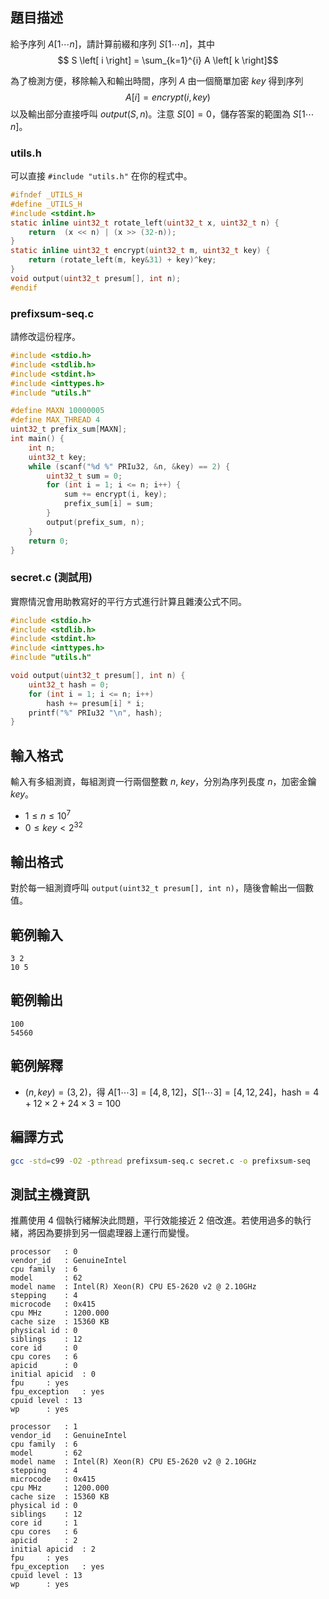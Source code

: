 ## 題目描述 ##

給予序列 $A \left[ 1 \cdots n \right]$，請計算前綴和序列 $S \left[ 1 \cdots n \right]$，其中 $$ S \left[ i \right] = \sum_{k=1}^{i} A \left[ k \right]$$

為了檢測方便，移除輸入和輸出時間，序列 $A$ 由一個簡單加密 $\textit{key}$ 得到序列 $$ A \left[ i \right] = \textit{encrypt}(i, \textit{key})$$ 以及輸出部分直接呼叫 $\textit{output}(\textit{S}, n)$。注意 $S\left[ 0 \right] = 0$，儲存答案的範圍為 $S\left[ 1 \cdots n \right]$。

### utils.h ###

可以直接 `#include "utils.h"` 在你的程式中。

```c
#ifndef _UTILS_H
#define _UTILS_H
#include <stdint.h>
static inline uint32_t rotate_left(uint32_t x, uint32_t n) {
    return  (x << n) | (x >> (32-n));
}
static inline uint32_t encrypt(uint32_t m, uint32_t key) {
    return (rotate_left(m, key&31) + key)^key;
}
void output(uint32_t presum[], int n);
#endif
```

### prefixsum-seq.c ###

請修改這份程序。

```c
#include <stdio.h>
#include <stdlib.h>
#include <stdint.h>
#include <inttypes.h>
#include "utils.h"

#define MAXN 10000005
#define MAX_THREAD 4
uint32_t prefix_sum[MAXN];
int main() {
    int n;
    uint32_t key;
    while (scanf("%d %" PRIu32, &n, &key) == 2) {
        uint32_t sum = 0;
        for (int i = 1; i <= n; i++) {
            sum += encrypt(i, key);
            prefix_sum[i] = sum;
        }
		output(prefix_sum, n);
    }
    return 0;
}
```

### secret.c (測試用) ###

實際情況會用助教寫好的平行方式進行計算且雜湊公式不同。

```c
#include <stdio.h>
#include <stdlib.h>
#include <stdint.h>
#include <inttypes.h>
#include "utils.h"

void output(uint32_t presum[], int n) {
	uint32_t hash = 0;
	for (int i = 1; i <= n; i++)
		hash += presum[i] * i;
	printf("%" PRIu32 "\n", hash);
}
```

## 輸入格式 ##

輸入有多組測資，每組測資一行兩個整數 $n$, $\textit{key}$，分別為序列長度 $n$，加密金鑰 $\textit{key}$。

* $1 \le n \le 10^7$
* $0 \le key < 2^{32}$

## 輸出格式 ##

對於每一組測資呼叫 `output(uint32_t presum[], int n)`，隨後會輸出一個數值。

## 範例輸入 ##

```
3 2
10 5
```

## 範例輸出 ##

```
100
54560
```

## 範例解釋 ##

* $(n, \textit{key})=(3, 2)$，得 $A \left[ 1 \cdots 3\right] = \left[ 4, 8, 12  \right]$，$S \left[ 1 \cdots 3\right] = \left[ 4, 12, 24  \right]$，$\text{hash} = 4 + 12 \times 2 + 24 \times 3 = 100$

## 編譯方式 ##

```bash
gcc -std=c99 -O2 -pthread prefixsum-seq.c secret.c -o prefixsum-seq
```

## 測試主機資訊 ##

推薦使用 4 個執行緒解決此問題，平行效能接近 2 倍改進。若使用過多的執行緒，將因為要排到另一個處理器上運行而變慢。

```
processor   : 0
vendor_id   : GenuineIntel
cpu family  : 6
model       : 62
model name  : Intel(R) Xeon(R) CPU E5-2620 v2 @ 2.10GHz
stepping    : 4
microcode   : 0x415
cpu MHz     : 1200.000
cache size  : 15360 KB
physical id : 0
siblings    : 12
core id     : 0
cpu cores   : 6
apicid      : 0
initial apicid  : 0
fpu     : yes
fpu_exception   : yes
cpuid level : 13
wp      : yes

processor   : 1
vendor_id   : GenuineIntel
cpu family  : 6
model       : 62
model name  : Intel(R) Xeon(R) CPU E5-2620 v2 @ 2.10GHz
stepping    : 4
microcode   : 0x415
cpu MHz     : 1200.000
cache size  : 15360 KB
physical id : 0
siblings    : 12
core id     : 1
cpu cores   : 6
apicid      : 2
initial apicid  : 2
fpu     : yes
fpu_exception   : yes
cpuid level : 13
wp      : yes
```
